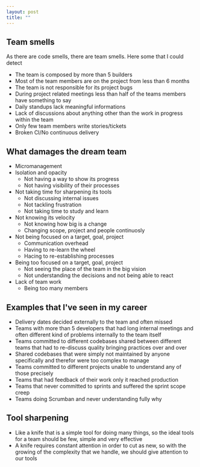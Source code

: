 ```yaml
---
layout: post
title: ""
---
```


## Team smells
As there are code smells, there are team smells.
Here some that I could detect

- The team is composed by more than 5 builders
- Most of the team members are on the project from less than 6 months
- The team is not responsible for its project bugs
- During project related meetings less than half of the teams members have something to say
- Daily standups lack meaningful informations
- Lack of discussions about anything other than the work in progress within the team
- Only few team members write stories/tickets
- Broken CI/No continuous delivery


## What damages the dream team
- Micromanagement
- Isolation and opacity
  - Not having a way to show its progress
  - Not having visibility of their processes
- Not taking time for sharpening its tools
  - Not discussing internal issues
  - Not tackling frustration
  - Not taking time to study and learn
- Not knowing its velocity
  - Not knowing how big is a change
  - Changing scope, project and people continuosly
- Not being focused on a target, goal, project
  - Communication overhead
  - Having to re-learn the wheel
  - Hacing to re-establishing processes
- Being too focused on a target, goal, project
  - Not seeing the place of the team in the big vision
  - Not understanding the decisions and not being able to react
- Lack of team work
  - Being too many members

## Examples that I've seen in my career
- Delivery dates decided externally to the team and often missed
- Teams with more than 5 developers that had long internal meetings and often different kind of problems internally to the team itself
- Teams committed to different codebases shared between different teams that had to re-discuss quality bringing practices over and over
- Shared codebases that were simply not maintained by anyone specifically and therefor were too complex to manage
- Teams committed to different projects unable to understand any of those precisely
- Teams that had feedback of their work only it reached production
- Teams that never committed to sprints and suffered the sprint scope creep
- Teams doing Scrumban and never understanding fully why


## Tool sharpening
- Like a knife that is a simple tool for doing many things, so the ideal tools for a team should be few, simple and very effective
- A knife requires constant attention in order to cut as new, so with the growing of the complexity that we handle, we should give attention to our tools

